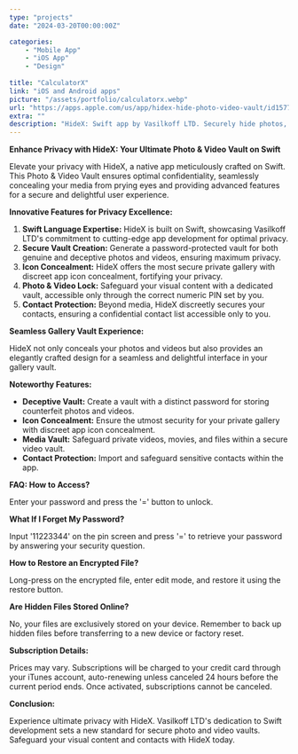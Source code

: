 ```yaml
---
type: "projects"
date: "2024-03-20T00:00:00Z"

categories: 
    - "Mobile App"
    - "iOS App"
    - "Design"
 
title: "CalculatorX"
link: "iOS and Android apps"
picture: "/assets/portfolio/calculatorx.webp"
url: "https://apps.apple.com/us/app/hidex-hide-photo-video-vault/id1577144445"
extra: ""
description: "HideX: Swift app by Vasilkoff LTD. Securely hide photos, videos, and contacts. Advanced features for ultimate privacy in an elegant design."
---
```

**Enhance Privacy with HideX: Your Ultimate Photo & Video Vault on Swift**

Elevate your privacy with HideX, a native app meticulously crafted on Swift. This Photo & Video Vault ensures optimal confidentiality, seamlessly concealing your media from prying eyes and providing advanced features for a secure and delightful user experience.

**Innovative Features for Privacy Excellence:**

1. **Swift Language Expertise:** HideX is built on Swift, showcasing Vasilkoff LTD's commitment to cutting-edge app development for optimal privacy.
2. **Secure Vault Creation:** Generate a password-protected vault for both genuine and deceptive photos and videos, ensuring maximum privacy.
3. **Icon Concealment:** HideX offers the most secure private gallery with discreet app icon concealment, fortifying your privacy.
4. **Photo & Video Lock:** Safeguard your visual content with a dedicated vault, accessible only through the correct numeric PIN set by you.
5. **Contact Protection:** Beyond media, HideX discreetly secures your contacts, ensuring a confidential contact list accessible only to you.

**Seamless Gallery Vault Experience:**

HideX not only conceals your photos and videos but also provides an elegantly crafted design for a seamless and delightful interface in your gallery vault.

**Noteworthy Features:**

- **Deceptive Vault:** Create a vault with a distinct password for storing counterfeit photos and videos.
- **Icon Concealment:** Ensure the utmost security for your private gallery with discreet app icon concealment.
- **Media Vault:** Safeguard private videos, movies, and files within a secure video vault.
- **Contact Protection:** Import and safeguard sensitive contacts within the app.

**FAQ: How to Access?**

Enter your password and press the '=' button to unlock.

**What If I Forget My Password?**

Input '11223344' on the pin screen and press '=' to retrieve your password by answering your security question.

**How to Restore an Encrypted File?**

Long-press on the encrypted file, enter edit mode, and restore it using the restore button.

**Are Hidden Files Stored Online?**

No, your files are exclusively stored on your device. Remember to back up hidden files before transferring to a new device or factory reset.

**Subscription Details:**

Prices may vary. Subscriptions will be charged to your credit card through your iTunes account, auto-renewing unless canceled 24 hours before the current period ends. Once activated, subscriptions cannot be canceled.

**Conclusion:**

Experience ultimate privacy with HideX. Vasilkoff LTD's dedication to Swift development sets a new standard for secure photo and video vaults. Safeguard your visual content and contacts with HideX today.
